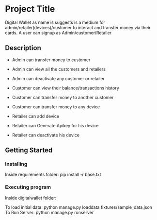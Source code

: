 # Project Title

Digital Wallet as name is suggests is a medium for admin/retailer(devices)/customer to interact and transfer money via their cards.
A user can signup as Admin/customer/Retailer


## Description


- Admin can transfer money to customer
- Admin can view all the customers and retailers
- Admin can deactivate any customer or retailer

- Customer can view their balance/transactions history
- Customer can transfer money to another customer
- Customer can transfer money to any device

- Retailer can add device
- Retailer can Generate Apikey for his device
- Retailer can deactivate his device

## Getting Started


### Installing
Inside requirements folder:
pip install -r base.txt

### Executing program

Inside digitalwallet folder:

To load initial data:
python manage.py loaddata fixtures/sample_data.json
To Run Server:
python manage.py runserver

